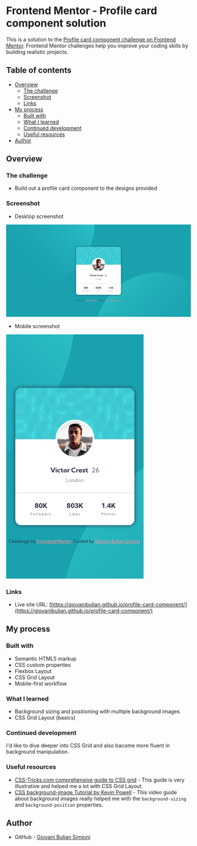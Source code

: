 # Frontend Mentor - Profile card component solution

This is a solution to the [Profile card component challenge on Frontend Mentor](https://www.frontendmentor.io/challenges/profile-card-component-cfArpWshJ). Frontend Mentor challenges help you improve your coding skills by building realistic projects. 

## Table of contents

- [Overview](#overview)
  - [The challenge](#the-challenge)
  - [Screenshot](#screenshot)
  - [Links](#links)
- [My process](#my-process)
  - [Built with](#built-with)
  - [What I learned](#what-i-learned)
  - [Continued development](#continued-development)
  - [Useful resources](#useful-resources)
- [Author](#author)

## Overview

### The challenge

- Build out a profile card component to the designs provided

### Screenshot

- Desktop screenshot

![](images/desktop-screenshot.png)

- Mobile screenshot

![](images/mobile-screenshot.png)

### Links

- Live site URL: [https://giovanibulian.github.io/profile-card-component/](https://giovanibulian.github.io/profile-card-component/)

## My process

### Built with

- Semantic HTML5 markup
- CSS custom properties
- Flexbox Layout
- CSS Grid Layout
- Mobile-first workflow

### What I learned

- Background sizing and positioning with multiple background images
- CSS Grid Layout (basics)

### Continued development

I'd like to dive deeper into CSS Grid and also bacome more fluent in background manipulation. 

### Useful resources

- [CSS-Tricks.com comprehensive guide to CSS grid](https://css-tricks.com/snippets/css/complete-guide-grid/) - This guide is very illustrative and helped me a lot with CSS Grid Layout.
- [CSS background-image Tutorial by Kevin Powell](https://youtu.be/3T_Jy1CqH9k) - This video guide about background images really helped me with the `background-sizing` and `background-position` properties.

## Author

- GitHub - [Giovani Bulian Simioni](https://github.com/giovanibulian)